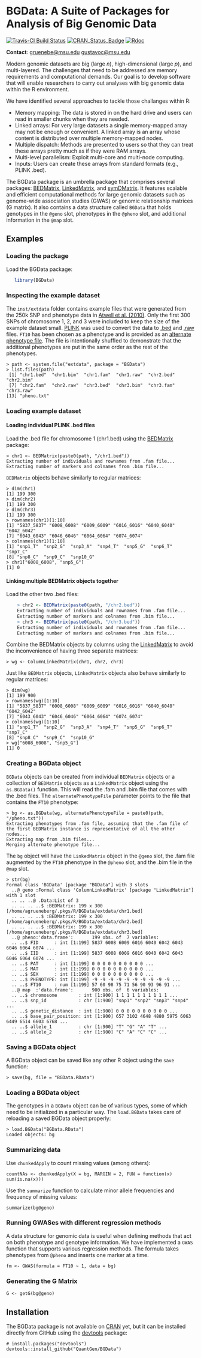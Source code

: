 BGData: A Suite of Packages for Analysis of Big Genomic Data
============================================================

[![Travis-CI Build Status](https://travis-ci.org/QuantGen/BGData.svg?branch=master)](https://travis-ci.org/QuantGen/BGData)
[![CRAN_Status_Badge](http://www.r-pkg.org/badges/version/BGData)](https://cran.r-project.org/package=BGData)
[![Rdoc](http://www.rdocumentation.org/badges/version/BGData)](http://www.rdocumentation.org/packages/BGData)

**Contact**: gruenebe@msu.edu gustavoc@msu.edu

Modern genomic datasets are big (large *n*), high-dimensional (large *p*), and multi-layered. The challenges that need to be addressed are memory requirements and computational demands. Our goal is to develop software that will enable researchers to carry out analyses with big genomic data within the R environment.

We have identified several approaches to tackle those challanges within R:

- Memory mapping: The data is stored in on the hard drive and users can read in smaller chunks when they are needed.
- Linked arrays: For very large datasets a single memory-mapped array may not be enough or convenient. A linked array is an array whose content is distributed over multiple memory-mapped nodes.
- Multiple dispatch: Methods are presented to users so that they can treat these arrays pretty much as if they were RAM arrays.
- Multi-level parallelism: Exploit multi-core and multi-node computing.
- Inputs: Users can create these arrays from standard formats (e.g., PLINK .bed).

The BGData package is an umbrella package that comprises several packages: [BEDMatrix](https://github.com/QuantGen/BEDMatrix), [LinkedMatrix](https://github.com/QuantGen/LinkedMatrix), and [symDMatrix](https://github.com/QuantGen/symDMatrix). It features scalable and efficient computational methods for large genomic datasets such as genome-wide association studies (GWAS) or genomic relationship matrices (G matrix). It also contains a data structure called `BGData` that holds genotypes in the `@geno` slot, phenotypes in the `@pheno` slot, and additional information in the `@map` slot.


Examples
--------

### Loading the package

Load the BGData package:
```R
   library(BGData)
```
### Inspecting the example dataset

The `inst/extdata` folder contains example files that were generated from the 250k SNP and phenotype data in [Atwell et al. (2010)](http://www.nature.com/nature/journal/v465/n7298/full/nature08800.html). Only the first 300 SNPs of chromosome 1, 2, and 3 were included to keep the size of the example dataset small. [PLINK](https://www.cog-genomics.org/plink2) was used to convert the data to [.bed](https://www.cog-genomics.org/plink2/input#bed) and [.raw](https://www.cog-genomics.org/plink2/input#raw) files. `FT10` has been chosen as a phenotype and is provided as an [alternate phenotype file](https://www.cog-genomics.org/plink2/input#pheno). The file is intentionally shuffled to demonstrate that the additional phenotypes are put in the same order as the rest of the phenotypes.

    > path <- system.file("extdata", package = "BGData")
    > list.files(path)
     [1] "chr1.bed"  "chr1.bim"  "chr1.fam"  "chr1.raw"  "chr2.bed"  "chr2.bim"
     [7] "chr2.fam"  "chr2.raw"  "chr3.bed"  "chr3.bim"  "chr3.fam"  "chr3.raw"
    [13] "pheno.txt"

### Loading example dataset

#### Loading individual PLINK .bed files

Load the .bed file for chromosome 1 (chr1.bed) using the [BEDMatrix](https://github.com/QuantGen/BEDMatrix) package:

    > chr1 <- BEDMatrix(paste0(path, "/chr1.bed"))
    Extracting number of individuals and rownames from .fam file...
    Extracting number of markers and colnames from .bim file...

`BEDMatrix` objects behave similarly to regular matrices:

    > dim(chr1)
    [1] 199 300
    > dim(chr2)
    [1] 199 300
    > dim(chr3)
    [1] 199 300
    > rownames(chr1)[1:10]
    [1] "5837_5837" "6008_6008" "6009_6009" "6016_6016" "6040_6040" "6042_6042"
    [7] "6043_6043" "6046_6046" "6064_6064" "6074_6074"
    > colnames(chr1)[1:10]
    [1] "snp1_T"  "snp2_G"  "snp3_A"  "snp4_T"  "snp5_G"  "snp6_T"  "snp7_C"
    [8] "snp8_C"  "snp9_C"  "snp10_G"
    > chr1["6008_6008", "snp5_G"]
    [1] 0

#### Linking multiple BEDMatrix objects together

Load the other two .bed files:
```R
    > chr2 <- BEDMatrix(paste0(path, "/chr2.bed"))
    Extracting number of individuals and rownames from .fam file...
    Extracting number of markers and colnames from .bim file...
    > chr3 <- BEDMatrix(paste0(path, "/chr3.bed"))
    Extracting number of individuals and rownames from .fam file...
    Extracting number of markers and colnames from .bim file...
```

Combine the BEDMatrix objects by columns using the [LinkedMatrix](https://github.com/QuantGen/LinkedMatrix) to avoid the inconvenience of having three separate matrices:

    > wg <- ColumnLinkedMatrix(chr1, chr2, chr3)

Just like `BEDMatrix` objects, `LinkedMatrix` objects also behave similarly to regular matrices:

    > dim(wg)
    [1] 199 900
    > rownames(wg)[1:10]
    [1] "5837_5837" "6008_6008" "6009_6009" "6016_6016" "6040_6040" "6042_6042"
    [7] "6043_6043" "6046_6046" "6064_6064" "6074_6074"
    > colnames(wg)[1:10]
    [1] "snp1_T"  "snp2_G"  "snp3_A"  "snp4_T"  "snp5_G"  "snp6_T"  "snp7_C"
    [8] "snp8_C"  "snp9_C"  "snp10_G"
    > wg["6008_6008", "snp5_G"]
    [1] 0

### Creating a BGData object

`BGData` objects can be created from individual `BEDMatrix` objects or a collection of `BEDMatrix` objects as a `LinkedMatrix` object using the `as.BGData()` function. This will read the .fam and .bim file that comes with the .bed files. The `alternatePhenotypeFile` parameter points to the file that contains the `FT10` phenotype:

    > bg <- as.BGData(wg, alternatePhenotypeFile = paste0(path, "/pheno.txt"))
    Extracting phenotypes from .fam file, assuming that the .fam file of the first BEDMatrix instance is representative of all the other nodes...
    Extracting map from .bim files...
    Merging alternate phenotype file...

The `bg` object will have the `LinkedMatrix` object in the `@geno` slot, the .fam file augmented by the `FT10` phenotype in the `@pheno` slot, and the .bim file in the `@map` slot.

    > str(bg)
    Formal class 'BGData' [package "BGData"] with 3 slots
      ..@ geno :Formal class 'ColumnLinkedMatrix' [package "LinkedMatrix"] with 1 slot
      .. .. ..@ .Data:List of 3
      .. .. .. ..$ :BEDMatrix: 199 x 300 [/home/agrueneberg/.pkgs/R/BGData/extdata/chr1.bed]
      .. .. .. ..$ :BEDMatrix: 199 x 300 [/home/agrueneberg/.pkgs/R/BGData/extdata/chr2.bed]
      .. .. .. ..$ :BEDMatrix: 199 x 300 [/home/agrueneberg/.pkgs/R/BGData/extdata/chr3.bed]
      ..@ pheno:'data.frame':       199 obs. of  7 variables:
      .. ..$ FID      : int [1:199] 5837 6008 6009 6016 6040 6042 6043 6046 6064 6074 ...
      .. ..$ IID      : int [1:199] 5837 6008 6009 6016 6040 6042 6043 6046 6064 6074 ...
      .. ..$ PAT      : int [1:199] 0 0 0 0 0 0 0 0 0 0 ...
      .. ..$ MAT      : int [1:199] 0 0 0 0 0 0 0 0 0 0 ...
      .. ..$ SEX      : int [1:199] 0 0 0 0 0 0 0 0 0 0 ...
      .. ..$ PHENOTYPE: int [1:199] -9 -9 -9 -9 -9 -9 -9 -9 -9 -9 ...
      .. ..$ FT10     : num [1:199] 57 60 98 75 71 56 90 93 96 91 ...
      ..@ map  :'data.frame':       900 obs. of  6 variables:
      .. ..$ chromosome        : int [1:900] 1 1 1 1 1 1 1 1 1 1 ...
      .. ..$ snp_id            : chr [1:900] "snp1" "snp2" "snp3" "snp4" ...
      .. ..$ genetic_distance  : int [1:900] 0 0 0 0 0 0 0 0 0 0 ...
      .. ..$ base_pair_position: int [1:900] 657 3102 4648 4880 5975 6063 6449 6514 6603 6768 ...
      .. ..$ allele_1          : chr [1:900] "T" "G" "A" "T" ...
      .. ..$ allele_2          : chr [1:900] "C" "A" "C" "C" ...

### Saving a BGData object

A BGData object can be saved like any other R object using the `save` function:

    > save(bg, file = "BGData.RData")

### Loading a BGData object

The genotypes in a `BGData` object can be of various types, some of which need to be initialized in a particular way. The `load.BGData` takes care of reloading a saved BGData object properly:

    > load.BGData("BGData.RData")
    Loaded objects: bg

### Summarizing data

Use `chunkedApply` to count missing values (among others):

    countNAs <- chunkedApply(X = bg, MARGIN = 2, FUN = function(x) sum(is.na(x)))

Use the `summarize` function to calculate minor allele frequencies and frequency of missing values:

    summarize(bg@geno)

### Running GWASes with different regression methods

A data structure for genomic data is useful when defining methods that act on both phenotype and genotype information. We have implemented a `GWAS` function that supports various regression methods. The formula takes phenotypes from `@pheno` and inserts one marker at a time.

    fm <- GWAS(formula = FT10 ~ 1, data = bg)

### Generating the G Matrix

    G <- getG(bg@geno)


Installation
------------

The BGData package is not available on [CRAN](http://cran.r-project.org/) yet, but it can be installed directly from GitHub using the [devtools](https://github.com/hadley/devtools) package:

    # install.packages("devtools")
    devtools::install_github("QuantGen/BGData")
